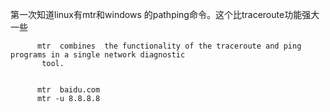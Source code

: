 第一次知道linux有mtr和windows 的pathping命令。这个比traceroute功能强大一些
```
      mtr  combines  the functionality of the traceroute and ping programs in a single network diagnostic
       tool.
      
      
      mtr  baidu.com
      mtr -u 8.8.8.8
```
